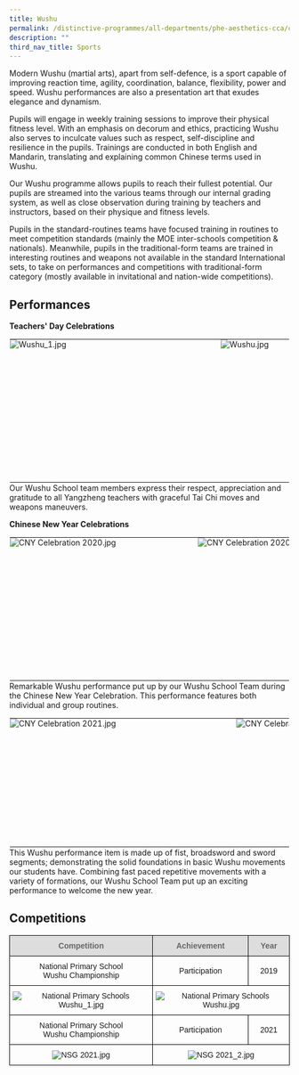 ```yaml
---
title: Wushu
permalink: /distinctive-programmes/all-departments/phe-aesthetics-cca/cca/sports/wushu/
description: ""
third_nav_title: Sports
---
```

Modern Wushu (martial arts), apart from self-defence, is a sport capable of improving reaction time, agility, coordination, balance, flexibility, power and speed. Wushu performances are also a presentation art that exudes elegance and dynamism.

  

Pupils will engage in weekly training sessions to improve their physical fitness level. With an emphasis on decorum and ethics, practicing Wushu also serves to inculcate values such as respect, self-discipline and resilience in the pupils. Trainings are conducted in both English and Mandarin, translating and explaining common Chinese terms used in Wushu.

  

Our Wushu programme allows pupils to reach their fullest potential. Our pupils are streamed into the various teams through our internal grading system, as well as close observation during training by teachers and instructors, based on their physique and fitness levels.

  

Pupils in the standard-routines teams have focused training in routines to meet competition standards (mainly the MOE inter-schools competition &amp; nationals). Meanwhile, pupils in the traditional-form teams are trained in interesting routines and weapons not available in the standard International sets, to take on performances and competitions with traditional-form category (mostly available in invitational and nation-wide competitions).

Performances
------------

**Teachers' Day Celebrations**

<table style="margin: 0px 10px 0px 0px; outline: 0px; padding: 0px; border-collapse: collapse; float: left; border: 1px solid transparent; table-layout: fixed;" class="ives_tab_kosong ive_eobj_left"><tbody style="margin: 0px; outline: 0px; padding: 0px;"><tr style="margin: 0px; outline: 0px; padding: 0px;"><td style="margin: 0px; outline: 0px; padding: 0px 15px 15px 0px; vertical-align: top;"><img style="margin: auto; outline: 0px; padding: 0px; border: none; max-width: 100%; clear: both; display: block; width: 364px; height: 241px;" class="ive_eobj_center" alt="Wushu_1.jpg" width="100%" src="![](/images/Wushu_1.jpeg)"></td><td style="margin: 0px; outline: 0px; padding: 0px 15px 15px 0px; vertical-align: top;"><img style="margin: auto; outline: 0px; padding: 0px; border: none; max-width: 100%; clear: both; display: block; width: 352px; height: 233px;" class="ive_eobj_center" alt="Wushu.jpg" width="100%" src="![](/images/Wushu.jpeg)"></td></tr></tbody></table>

Our Wushu School team members express their respect, appreciation and gratitude to all Yangzheng teachers with graceful Tai Chi moves and weapons maneuvers.

  

**Chinese New Year Celebrations**

<table style="margin: 0px 10px 0px 0px; outline: 0px; padding: 0px; border-collapse: collapse; float: left; border: 1px solid transparent; table-layout: fixed;" class="ives_tab_kosong ive_eobj_left"><tbody style="margin: 0px; outline: 0px; padding: 0px;"><tr style="margin: 0px; outline: 0px; padding: 0px;"><td style="margin: 0px; outline: 0px; padding: 0px 15px 15px 0px; vertical-align: top;"><img style="margin: auto; outline: 0px; padding: 0px; border: none; max-width: 100%; clear: both; display: block; width: 323px; height: 241px;" class="ive_eobj_center" alt="CNY Celebration 2020.jpg" width="100%" src="![](/images/CNY%20Celebration%202020.jpeg)"></td><td style="margin: 0px; outline: 0px; padding: 0px 15px 15px 0px; vertical-align: top;"><img style="margin: auto; outline: 0px; padding: 0px; border: none; max-width: 100%; clear: both; display: block; width: 333px; height: 241px;" class="ive_eobj_center" alt="CNY Celebration 2020_2.jpg" src="https://yangzhengpri.moe.edu.sg/qql/slot/u703/2022/Distinctive%20Programmes/CCA/Sports/Wushu/CNY%20Celebration%202020_2.jpg"></td></tr></tbody></table>


Remarkable Wushu performance put up by our Wushu School Team during the Chinese New Year Celebration. This performance features both individual and group routines.

  

<table style="margin: 0px 10px 0px 0px; outline: 0px; padding: 0px; border-collapse: collapse; float: left; border: 1px solid transparent; table-layout: fixed;" class="ives_tab_kosong ive_eobj_left"><tbody style="margin: 0px; outline: 0px; padding: 0px;"><tr style="margin: 0px; outline: 0px; padding: 0px;"><td style="margin: 0px; outline: 0px; padding: 0px 15px 15px 0px; vertical-align: top;"><img style="margin: auto; outline: 0px; padding: 0px; border: none; max-width: 100%; clear: both; display: block; width: 392px; height: 215px;" class="ive_eobj_center" alt="CNY Celebration 2021.jpg" width="100%" src="https://yangzhengpri.moe.edu.sg/qql/slot/u703/2022/Distinctive%20Programmes/CCA/Sports/Wushu/CNY%20Celebration%202021.jpg"></td><td style="margin: 0px; outline: 0px; padding: 0px 15px 15px 0px; vertical-align: top;"><img style="margin: auto; outline: 0px; padding: 0px; border: none; max-width: 100%; clear: both; display: block; width: 487px; height: 215px;" class="ive_eobj_center" alt="CNY Celebration 2021_2.jpg" width="100%" src="https://yangzhengpri.moe.edu.sg/qql/slot/u703/2022/Distinctive%20Programmes/CCA/Sports/Wushu/CNY%20Celebration%202021_2.jpg"></td></tr></tbody></table>

This Wushu performance item is made up of fist, broadsword and sword segments; demonstrating the solid foundations in basic Wushu movements our students have. Combining fast paced repetitive movements with a variety of formations, our Wushu School Team put up an exciting performance to welcome the new year.

Competitions
------------

<style type="text/css">
.tg  {border-collapse:collapse;border-spacing:0;}
.tg td{border-color:black;border-style:solid;border-width:1px;font-family:Arial, sans-serif;font-size:14px;
  overflow:hidden;padding:10px 5px;word-break:normal;}
.tg th{border-color:black;border-style:solid;border-width:1px;font-family:Arial, sans-serif;font-size:14px;
  font-weight:normal;overflow:hidden;padding:10px 5px;word-break:normal;}
.tg .tg-baqh{text-align:center;vertical-align:top}
.tg .tg-feqv{background-color:#DDD;color:#666;font-weight:bold;text-align:center;vertical-align:middle}
.tg .tg-nrix{text-align:center;vertical-align:middle}
</style>
<table class="tg">
<thead>
  <tr>
    <th colspan="2" class="tg-feqv"><span style="color:#666;background-color:#DDD">Competition</span></th>
    <th colspan="2" class="tg-feqv"><span style="color:#666;background-color:#DDD">Achievement</span></th>
    <th colspan="2" class="tg-feqv"><span style="color:#666;background-color:#DDD">Year</span></th>
  </tr>
</thead>
<tbody>
  <tr>
    <td colspan="2" class="tg-nrix">National Primary School<br>Wushu Championship</td>
    <td colspan="2" class="tg-nrix">Participation</td>
    <td colspan="2" class="tg-nrix">2019</td>
  </tr>
  <tr>
    <td colspan="2" class="tg-baqh"><img height="263" width="109" alt="National Primary Schools Wushu_1.jpg" src="https://yangzhengpri.moe.edu.sg/qql/slot/u703/2022/Distinctive%20Programmes/CCA/Sports/Wushu/National%20Primary%20Schools%20Wushu_1.jpg"></td>
    <td colspan="4" class="tg-baqh"><img height="263" width="142" alt="National Primary Schools Wushu.jpg" src="https://yangzhengpri.moe.edu.sg/qql/slot/u703/2022/Distinctive%20Programmes/CCA/Sports/Wushu/National%20Primary%20Schools%20Wushu.jpg"></td>
  </tr>
  <tr>
    <td colspan="2" class="tg-nrix">National Primary School<br>Wushu Championship</td>
    <td colspan="2" class="tg-nrix">Participation</td>
    <td colspan="2" class="tg-nrix">2021</td>
  </tr>
  <tr>
    <td colspan="2" class="tg-baqh"><img height="467" width="109" alt="NSG 2021.jpg" src="https://yangzhengpri.moe.edu.sg/qql/slot/u703/2022/Distinctive%20Programmes/CCA/Sports/Wushu/NSG%202021.jpg"></td>
    <td colspan="4" class="tg-baqh"><img height="263" width="142" alt="NSG 2021_2.jpg" src="https://yangzhengpri.moe.edu.sg/qql/slot/u703/2022/Distinctive%20Programmes/CCA/Sports/Wushu/NSG%202021_2.jpg"></td>
  </tr>
</tbody>
</table>